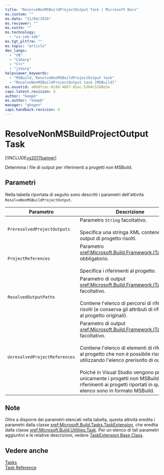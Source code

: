 ```yaml
---
title: "ResolveNonMSBuildProjectOutput Task | Microsoft Docs"
ms.custom: ""
ms.date: "11/04/2016"
ms.reviewer: ""
ms.suite: ""
ms.technology: 
  - "vs-ide-sdk"
ms.tgt_pltfrm: ""
ms.topic: "article"
dev_langs: 
  - "VB"
  - "CSharp"
  - "C++"
  - "jsharp"
helpviewer_keywords: 
  - "MSBuild, ResolveNonMSBuildProjectOutput task"
  - "ResolveNonMSBuildProjectOutput task [MSBuild]"
ms.assetid: a0b8fcec-8c8d-4867-85ac-5304c5108e5e
caps.latest.revision: 4
author: "kempb"
ms.author: "kempb"
manager: "ghogen"
caps.handback.revision: 4
---
```

# ResolveNonMSBuildProjectOutput Task
[!INCLUDE[vs2017banner](../code-quality/includes/vs2017banner.md)]

Determina i file di output per riferimenti a progetti non MSBuild.  
  
## Parametri  
 Nella tabella riportata di seguito sono descritti i parametri dell'attività `ResolveNonMSBuildProjectOutput`.  
  
|Parametro|Descrizione|  
|---------------|-----------------|  
|`PreresolvedProjectOutputs`|Parametro `String` facoltativo.<br /><br /> Specifica una stringa XML contenente gli output di progetto risolti.|  
|`ProjectReferences`|Parametro <xref:Microsoft.Build.Framework.ITaskItem>`[]`  obbligatorio.<br /><br /> Specifica i riferimenti al progetto.|  
|`ResolvedOutputPaths`|Parametro di output <xref:Microsoft.Build.Framework.ITaskItem>`[]` facoltativo.<br /><br /> Contiene l'elenco di percorsi di riferimento risolti \(e conserva gli attributi di riferimento al progetto originali\).|  
|`UnresolvedProjectReferences`|Parametro di output <xref:Microsoft.Build.Framework.ITaskItem>`[]` facoltativo.<br /><br /> Contiene l'elenco di elementi di riferimento al progetto che non è possibile risolvere utilizzando l'elenco prerisolto di output.<br /><br /> Poiché in Visual Studio vengono prerisolti unicamente i progetti non MSBuild, i riferimenti ai progetti riportati in questo elenco sono in formato MSBuild.|  
  
## Note  
 Oltre a disporre dei parametri elencati nella tabella, questa attività eredita i parametri dalla classe <xref:Microsoft.Build.Tasks.TaskExtension>, che eredita dalla classe <xref:Microsoft.Build.Utilities.Task>.  Per un elenco di tali parametri aggiuntivi e le relative descrizioni, vedere [TaskExtension Base Class](../msbuild/taskextension-base-class.md).  
  
## Vedere anche  
 [Tasks](../msbuild/msbuild-tasks.md)   
 [Task Reference](../msbuild/msbuild-task-reference.md)